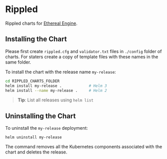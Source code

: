 # Rippled

Rippled charts for [Ethereal Engine](https://etherealengine.org/).

## Installing the Chart

Please first create `rippled.cfg` and `validator.txt` files in `./config` folder of charts. For staters create a copy of template files with these names in the same folder.

To install the chart with the release name `my-release`:

``` bash
cd RIPPLED_CHARTS_FOLDER
helm install my-release .            # Helm 3
helm install --name my-release .     # Helm 2
```

> **Tip**: List all releases using `helm list`

## Uninstalling the Chart

To uninstall the `my-release` deployment:

```console
helm uninstall my-release
```

The command removes all the Kubernetes components associated with the chart and deletes the release.
